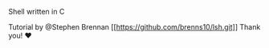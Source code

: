 Shell written in C

Tutorial by @Stephen Brennan
[[https://github.com/brenns10/lsh.git]]
Thank you! ❤️
